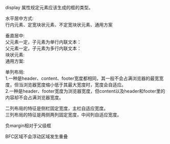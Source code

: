 display 属性规定元素应该生成的框的类型。  

水平居中方式:  
行内元素、定宽块状元素、不定宽块状元素、通用方案  

垂直居中:  
父元素一定，子元素为单行内联文本：  
父元素一定，子元素为多行内联文本：  
块状元素:  
通用方案:  

单列布局:  
1.一种是header、content、footer宽度都相同，其一般不会占满浏览器的最宽宽度，但当浏览器宽度缩小低于其最大宽度时，宽度会自适应。  
2.一种是header、footer宽度为浏览器宽度，但content以及header和footer里的内容却不会占满浏览器宽度。  

二列布局的特征是侧栏固定宽度，主栏自适应宽度。  
三列布局的特征是两侧两列固定宽度，中间列自适应宽度。  

负margin相对于父级框  

BFC区域不会浮动区域发生重叠    



